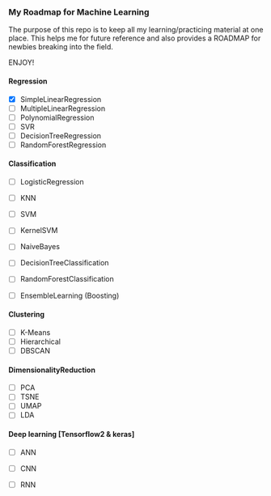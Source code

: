 
### My Roadmap for Machine Learning

The purpose of this repo is to keep all my learning/practicing material at one place. This helps me for future reference and also provides a ROADMAP for newbies breaking into the field.

ENJOY!

#### Regression

- [x] SimpleLinearRegression
- [ ] MultipleLinearRegression
- [ ] PolynomialRegression
- [ ] SVR
- [ ] DecisionTreeRegression
- [ ] RandomForestRegression

#### Classification

- [ ] LogisticRegression
- [ ] KNN
- [ ] SVM
- [ ] KernelSVM
- [ ] NaiveBayes
- [ ] DecisionTreeClassification
- [ ] RandomForestClassification
- [ ] EnsembleLearning (Boosting)


#### Clustering

- [ ] K-Means
- [ ] Hierarchical
- [ ] DBSCAN

#### DimensionalityReduction

- [ ] PCA
- [ ] TSNE
- [ ] UMAP
- [ ] LDA

#### Deep learning [Tensorflow2 & keras] 

- [ ] ANN
- [ ] CNN
- [ ] RNN

